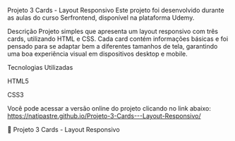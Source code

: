 Projeto 3 Cards - Layout Responsivo
Este projeto foi desenvolvido durante as aulas do curso Serfrontend, disponível na plataforma Udemy.

Descrição
Projeto simples que apresenta um layout responsivo com três cards, utilizando HTML e CSS. Cada card contém informações básicas e foi pensado para se adaptar bem a diferentes tamanhos de tela, garantindo uma boa experiência visual em dispositivos desktop e mobile.

Tecnologias Utilizadas

HTML5

CSS3


Você pode acessar a versão online do projeto clicando no link abaixo: 
https://natipastre.github.io/Projeto-3-Cards---Layout-Responsivo/

🔗 Projeto 3 Cards - Layout Responsivo

